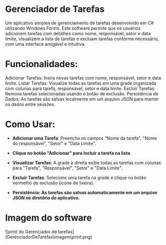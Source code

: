 
# Gerenciador de Tarefas
Um aplicativo simples de gerenciamento de tarefas desenvolvido em C# utilizando Windows Forms. Este software permite que os usuários adicionem tarefas com detalhes como nome, responsável, setor e data limite, visualizem a lista de tarefas e excluam tarefas conforme necessário, com uma interface amigável e intuitiva.

# Funcionalidades:
Adicionar Tarefas: Insira novas tarefas com nome, responsável, setor e data limite.
Listar Tarefas: Visualize todas as tarefas em uma grade organizada com colunas para tarefa, responsável, setor e data limite.
Excluir Tarefas: Remova tarefas selecionadas usando o botão de exclusão.
Persistência de Dados: As tarefas são salvas localmente em um arquivo JSON para manter os dados entre sessões.

# Como Usar:
- **Adicionar uma Tarefa**: Preencha os campos "Nome da tarefa", "Nome do responsável", "Setor" e "Data Limite".

- **Clique no botão "Adicionar" para incluir a tarefa na lista.**

- **Visualizar Tarefas**: A grade à direita exibe todas as tarefas com colunas para "Tarefa", "Responsável", "Setor" e "Data Limite".

- **Excluir Tarefas**: Selecione uma tarefa na grade e clique no botão vermelho de exclusão (ícone de lixeira).

- **Persistência: As tarefas são salvas automaticamente em um arquivo JSON no diretório do aplicativo.**

# Imagem do software
![print do Gerenciador de tarefas]
(GerenciadorDeTarefas\imagem\print.png)





